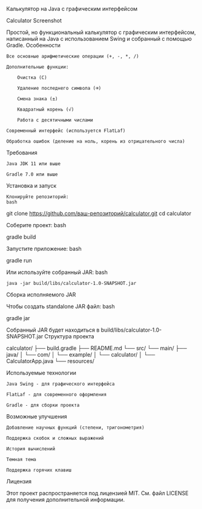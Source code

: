 Калькулятор на Java с графическим интерфейсом

Calculator Screenshot

Простой, но функциональный калькулятор с графическим интерфейсом, написанный на Java с использованием Swing и собранный с помощью Gradle.
Особенности

    Все основные арифметические операции (+, -, *, /)

    Дополнительные функции:

        Очистка (C)

        Удаление последнего символа (⌫)

        Смена знака (±)

        Квадратный корень (√)

        Работа с десятичными числами

    Современный интерфейс (используется FlatLaf)

    Обработка ошибок (деление на ноль, корень из отрицательного числа)

Требования

    Java JDK 11 или выше

    Gradle 7.0 или выше

Установка и запуск

    Клонируйте репозиторий:
    bash

git clone https://github.com/ваш-репозиторий/calculator.git
cd calculator

Соберите проект:
bash

gradle build

Запустите приложение:
bash

gradle run

Или используйте собранный JAR:
bash

    java -jar build/libs/calculator-1.0-SNAPSHOT.jar

Сборка исполняемого JAR

Чтобы создать standalone JAR файл:
bash

gradle jar

Собранный JAR будет находиться в build/libs/calculator-1.0-SNAPSHOT.jar
Структура проекта

calculator/
├── build.gradle
├── README.md
└── src/
└── main/
├── java/
│   └── com/
│       └── example/
│           └── calculator/
│               └── CalculatorApp.java
└── resources/

Используемые технологии

    Java Swing - для графического интерфейса

    FlatLaf - для современного оформления

    Gradle - для сборки проекта

Возможные улучшения

    Добавление научных функций (степени, тригонометрия)

    Поддержка скобок и сложных выражений

    История вычислений

    Темная тема

    Поддержка горячих клавиш

Лицензия

Этот проект распространяется под лицензией MIT. См. файл LICENSE для получения дополнительной информации.